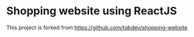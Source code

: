 # Shopping website using ReactJS

This project is forked from https://github.com/tqbdev/shopping-website
